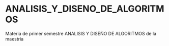 # ANALISIS_Y_DISENO_DE_ALGORITMOS
Materia de primer semestre ANALISIS Y DISEÑO DE ALGORITMOS de la maestria
